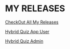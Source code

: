 # MY RELEASES

[CheckOut All My Releases](https://github.com/GauthamAsir/My-Releases/releases)

[Hybrid Quiz App User](https://firebasestorage.googleapis.com/v0/b/hybrid-quiz-gautham.appspot.com/o/Apks%2Fhybrid_quiz_user_15-02-2020.apk?alt=media&token=db1ae514-f90b-4a47-a637-8ca12b5dd093)

[Hybrid Quiz Admin](https://firebasestorage.googleapis.com/v0/b/hybrid-quiz-gautham.appspot.com/o/Apks%2Fhybrid_quiz_admin_15-02-2020.apk?alt=media&token=c7a885ca-680a-4dba-827a-00e5a7151b7f)
